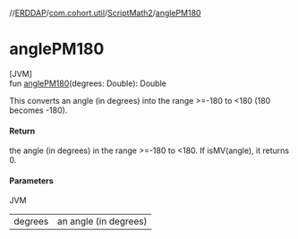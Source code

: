 //[ERDDAP](../../../index.md)/[com.cohort.util](../index.md)/[ScriptMath2](index.md)/[anglePM180](angle-p-m180.md)

# anglePM180

[JVM]\
fun [anglePM180](angle-p-m180.md)(degrees: Double): Double

This converts an angle (in degrees) into the range &gt;=-180 to &lt;180 (180 becomes -180).

#### Return

the angle (in degrees) in the range &gt;=-180 to &lt;180. If isMV(angle), it returns 0.

#### Parameters

JVM

| | |
|---|---|
| degrees | an angle (in degrees) |